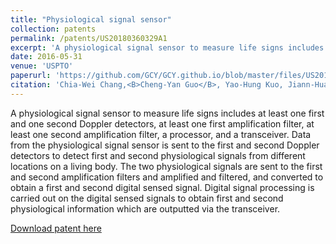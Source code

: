 ```yaml
---
title: "Physiological signal sensor"
collection: patents
permalink: /patents/US20180360329A1
excerpt: 'A physiological signal sensor to measure life signs includes at least one first and one second Doppler detectors, at least one first amplification filter, at least one second amplification filter, a processor, and a transceiver. Data from the physiological signal sensor is sent to the first and second Doppler detectors to detect first and second physiological signals from different locations on a living body. The two physiological signals are sent to the first and second amplification filters and amplified and filtered, and converted to obtain a first and second digital sensed signal. Digital signal processing is carried out on the digital sensed signals to obtain first and second physiological information which are outputted via the transceiver.'
date: 2016-05-31
venue: 'USPTO'
paperurl: 'https://github.com/GCY/GCY.github.io/blob/master/files/US20180360329A1.pdf'
citation: 'Chia-Wei Chang,<B>Cheng-Yan Guo</B>, Yao-Hung Kuo, Jiann-Hua Wang, Chih-Hao Liu, Yao-Tsung Chang, Che-wei Chang, Dun-Yun Gao, Ming-hsun Hsu'
---
```

A physiological signal sensor to measure life signs includes at least one first and one second Doppler detectors, at least one first amplification filter, at least one second amplification filter, a processor, and a transceiver. Data from the physiological signal sensor is sent to the first and second Doppler detectors to detect first and second physiological signals from different locations on a living body. The two physiological signals are sent to the first and second amplification filters and amplified and filtered, and converted to obtain a first and second digital sensed signal. Digital signal processing is carried out on the digital sensed signals to obtain first and second physiological information which are outputted via the transceiver.
<!--
<p align="center">
    <img src="/res/patent/doppler.png" width="800" height="600">
</p>

<p align="center">
    <img src="/res/patent/ant.png" width="800" height="600">
</p>
-->
[Download patent here](https://github.com/GCY/GCY.github.io/blob/master/files/US20180360329A1.pdf)
